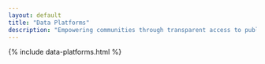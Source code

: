 ```yaml
---
layout: default
title: "Data Platforms"
description: "Empowering communities through transparent access to public information"
---
```


{% include data-platforms.html %}